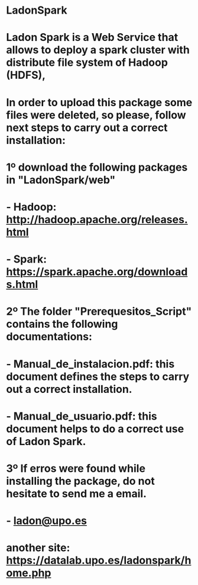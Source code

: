 # LadonSpark
# Ladon Spark is a Web Service that allows to deploy a spark cluster with distribute file system of Hadoop (HDFS),
# In order to upload this package some files were deleted, so please, follow next steps to carry out a correct installation:
# 1º download the following packages in "LadonSpark/web"
# 	- Hadoop: http://hadoop.apache.org/releases.html 
# 	- Spark: https://spark.apache.org/downloads.html

# 2º The folder "Prerequesitos_Script" contains the following documentations:
# 	- Manual_de_instalacion.pdf: this document defines the steps to carry out a correct installation. 
# 	- Manual_de_usuario.pdf: this document helps to do a correct use of Ladon Spark.
# 3º If erros were found while installing the package, do not hesitate to send me a email.
# 	- ladon@upo.es
# another site: https://datalab.upo.es/ladonspark/home.php
